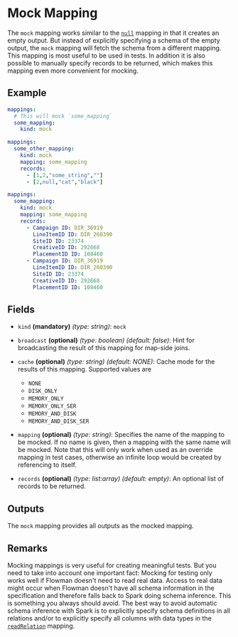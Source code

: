 # Mock Mapping

The `mock` mapping works similar to the [`null`](empty.md) mapping in that it creates an empty output. But instead of
explicitly specifying a schema of the empty output, the `mock` mapping will fetch the schema from a different mapping.
This mapping is most useful to be used in tests. In addition it is also possible to manually specify records to be
returned, which makes this mapping even more convenient for mocking.

## Example
```yaml
mappings:
  # This will mock `some_mapping`
  some_mapping:
    kind: mock
```

```yaml
mappings:
  some_other_mapping:
    kind: mock
    mapping: some_mapping
    records:
      - [1,2,"some_string",""]
      - [2,null,"cat","black"]
```

```yaml
mappings:
  some_mapping:
    kind: mock
    mapping: some_mapping
    records:
      - Campaign ID: DIR_36919
        LineItemID ID: DIR_260390
        SiteID ID: 23374
        CreativeID ID: 292668
        PlacementID ID: 108460
      - Campaign ID: DIR_36919
        LineItemID ID: DIR_260390
        SiteID ID: 23374
        CreativeID ID: 292668
        PlacementID ID: 108460
```

## Fields
* `kind` **(mandatory)** *(type: string)*: `mock`

* `broadcast` **(optional)** *(type: boolean)* *(default: false)*:
  Hint for broadcasting the result of this mapping for map-side joins.

* `cache` **(optional)** *(type: string)* *(default: NONE)*:
  Cache mode for the results of this mapping. Supported values are
    * `NONE`
    * `DISK_ONLY`
    * `MEMORY_ONLY`
    * `MEMORY_ONLY_SER`
    * `MEMORY_AND_DISK`
    * `MEMORY_AND_DISK_SER`

* `mapping` **(optional)** *(type: string)*:
  Specifies the name of the mapping to be mocked. If no name is given, then a mapping with the same name will be 
  mocked. Note that this will only work when used as an override mapping in test cases, otherwise an infinite loop
  would be created by referencing to itself.

* `records` **(optional)** *(type: list:array)* *(default: empty)*:
  An optional list of records to be returned.  


## Outputs
The `mock` mapping provides all outputs as the mocked mapping.


## Remarks

Mocking mappings is very useful for creating meaningful tests. But you need to take into account one important fact:
Mocking for testing only works well if Flowman doesn't need to read real data. Access to real data might occur when
Flowman doesn't have all schema information in the specification and therefore falls back to Spark doing schema
inference. This is something you always should avoid. The best way to avoid automatic schema inference with Spark
is to explicitly specify schema definitions in all relations and/or to explicitly specify all columns with data types
in the [`readRelation`](relation.md) mapping.
